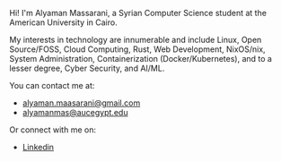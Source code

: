 Hi! I'm Alyaman Massarani, a Syrian Computer Science student at the American University in Cairo.

My interests in technology are innumerable and include Linux, Open Source/FOSS, Cloud Computing, Rust, Web Development, NixOS/nix, System Administration, Containerization (Docker/Kubernetes),
and to a lesser degree, Cyber Security, and AI/ML.

You can contact me at:
- alyaman.maasarani@gmail.com
- alyamanmas@aucegypt.edu

Or connect with me on:
- [Linkedin](https://www.linkedin.com/in/alyamanmassarani/)

<!---
AlyamanMas/AlyamanMas is a ✨ special ✨ repository because its `README.md` (this file) appears on your GitHub profile.
You can click the Preview link to take a look at your changes.
--->
